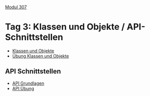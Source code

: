  [Modul 307](/ilv.307)
 
# Tag 3: Klassen und Objekte / API-Schnittstellen

- [Klassen und Objekte](/ilv.307/03-modul-307/01-klassen-objekte)
- [Übung Klassen und Objekte](/ilv.307/03-modul-307/01.1-klassen-objekte-uebung)

## API Schnittstellen

- [API Grundlagen](/ilv.307/04-modul-307/02-api-grundlagen)
- [API Übung](/ilv.307/04-modul-307/02-uebung)


<!--stackedit_data:
eyJoaXN0b3J5IjpbLTE5NjI1NTgwNzMsMTc1Mzc0OTM1LDczMD
k5ODExNl19
-->